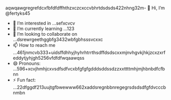 aqwqawgregrefdcxfbfdfdffhthzxczcxccvbhrtdsdsds422nhng32m- 👋 Hi, I’m @fertyks45
- 👀 I’m interested in ...sefxcvcv
- 🌱 I’m currently learning ...123
- 💞️ I’m looking to collaborate on ...dsrewrgeethggbfg3432wbfgbhsssvcxxc
- 📫 How to reach me ...461jnmcvb333+uidsffdhhyjhyhrhtrrthsdffdsdscxxmjnvhgvkjhkjzcxzxrfeddytjyhjgh5256vfdfdfwqaawqss
- 😄 Pronouns: ...596+xcvjhmhjcxvsdfsdfvcxbfgfgfgdddsddssdzzxxttttmhjmjhbnbdfcfbnn
- ⚡ Fun fact: ...22dfggdf213uujtgfbwewww662xaddsregnbbnregegrsdsdsdfgfdvcccbnmbn
<!---rhtwqeddssdfgbdfgiuiuig554dsffxvcxcvcdgffgdgdfrtgfgfbmnbn
fertyks/fertyks is a ✨ special ✨ repository becauseasf its 123README.md` (thsdfis file) appears on your GitHub profil4az5ewf5evc366dfgdfgcxvvcxxcv
You can click the Preview link to take a look at your changes.fwewwcvbvcbsfdcvbcvcvcvhthtthy
dvdvdfds
dsdgfdsfdsfds
xvcccc
